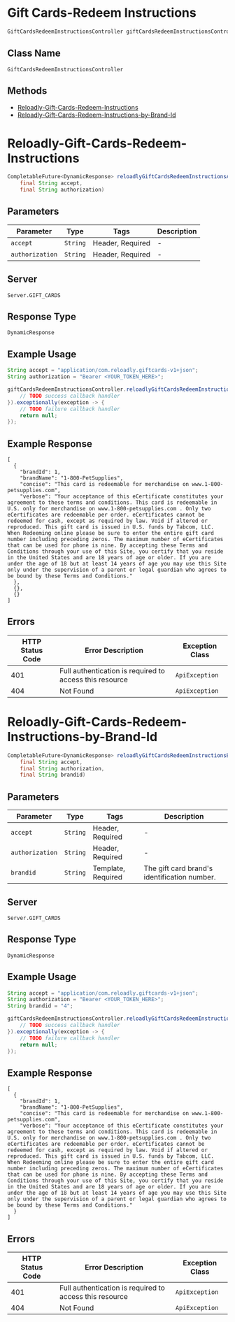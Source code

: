 # Gift Cards-Redeem Instructions

```java
GiftCardsRedeemInstructionsController giftCardsRedeemInstructionsController = client.getGiftCardsRedeemInstructionsController();
```

## Class Name

`GiftCardsRedeemInstructionsController`

## Methods

* [Reloadly-Gift-Cards-Redeem-Instructions](../../doc/controllers/gift-cards-redeem-instructions.md#reloadly-gift-cards-redeem-instructions)
* [Reloadly-Gift-Cards-Redeem-Instructions-by-Brand-Id](../../doc/controllers/gift-cards-redeem-instructions.md#reloadly-gift-cards-redeem-instructions-by-brand-id)


# Reloadly-Gift-Cards-Redeem-Instructions

```java
CompletableFuture<DynamicResponse> reloadlyGiftCardsRedeemInstructionsAsync(
    final String accept,
    final String authorization)
```

## Parameters

| Parameter | Type | Tags | Description |
|  --- | --- | --- | --- |
| `accept` | `String` | Header, Required | - |
| `authorization` | `String` | Header, Required | - |

## Server

`Server.GIFT_CARDS`

## Response Type

`DynamicResponse`

## Example Usage

```java
String accept = "application/com.reloadly.giftcards-v1+json";
String authorization = "Bearer <YOUR_TOKEN_HERE>";

giftCardsRedeemInstructionsController.reloadlyGiftCardsRedeemInstructionsAsync(accept, authorization).thenAccept(result -> {
    // TODO success callback handler
}).exceptionally(exception -> {
    // TODO failure callback handler
    return null;
});
```

## Example Response

```
[
  {
    "brandId": 1,
    "brandName": "1-800-PetSupplies",
    "concise": "This card is redeemable for merchandise on www.1-800-petsupplies.com",
    "verbose": "Your acceptance of this eCertificate constitutes your agreement to these terms and conditions. This card is redeemable in U.S. only for merchandise on www.1-800-petsupplies.com . Only two eCertificates are redeemable per order. eCertificates cannot be redeemed for cash, except as required by law. Void if altered or reproduced. This gift card is issued in U.S. funds by Tabcom, LLC. When Redeeming online please be sure to enter the entire gift card number including preceding zeros. The maximum number of eCertificates that can be used for phone is nine. By accepting these Terms and Conditions through your use of this Site, you certify that you reside in the United States and are 18 years of age or older. If you are under the age of 18 but at least 14 years of age you may use this Site only under the supervision of a parent or legal guardian who agrees to be bound by these Terms and Conditions."
  },
  {},
  {}
]
```

## Errors

| HTTP Status Code | Error Description | Exception Class |
|  --- | --- | --- |
| 401 | Full authentication is required to access this resource | `ApiException` |
| 404 | Not Found | `ApiException` |


# Reloadly-Gift-Cards-Redeem-Instructions-by-Brand-Id

```java
CompletableFuture<DynamicResponse> reloadlyGiftCardsRedeemInstructionsByBrandIdAsync(
    final String accept,
    final String authorization,
    final String brandid)
```

## Parameters

| Parameter | Type | Tags | Description |
|  --- | --- | --- | --- |
| `accept` | `String` | Header, Required | - |
| `authorization` | `String` | Header, Required | - |
| `brandid` | `String` | Template, Required | The gift card brand's identification number. |

## Server

`Server.GIFT_CARDS`

## Response Type

`DynamicResponse`

## Example Usage

```java
String accept = "application/com.reloadly.giftcards-v1+json";
String authorization = "Bearer <YOUR_TOKEN_HERE>";
String brandid = "4";

giftCardsRedeemInstructionsController.reloadlyGiftCardsRedeemInstructionsByBrandIdAsync(accept, authorization, brandid).thenAccept(result -> {
    // TODO success callback handler
}).exceptionally(exception -> {
    // TODO failure callback handler
    return null;
});
```

## Example Response

```
[
  {
    "brandId": 1,
    "brandName": "1-800-PetSupplies",
    "concise": "This card is redeemable for merchandise on www.1-800-petsupplies.com",
    "verbose": "Your acceptance of this eCertificate constitutes your agreement to these terms and conditions. This card is redeemable in U.S. only for merchandise on www.1-800-petsupplies.com . Only two eCertificates are redeemable per order. eCertificates cannot be redeemed for cash, except as required by law. Void if altered or reproduced. This gift card is issued in U.S. funds by Tabcom, LLC. When Redeeming online please be sure to enter the entire gift card number including preceding zeros. The maximum number of eCertificates that can be used for phone is nine. By accepting these Terms and Conditions through your use of this Site, you certify that you reside in the United States and are 18 years of age or older. If you are under the age of 18 but at least 14 years of age you may use this Site only under the supervision of a parent or legal guardian who agrees to be bound by these Terms and Conditions."
  }
]
```

## Errors

| HTTP Status Code | Error Description | Exception Class |
|  --- | --- | --- |
| 401 | Full authentication is required to access this resource | `ApiException` |
| 404 | Not Found | `ApiException` |

